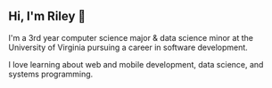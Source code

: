 ## Hi, I'm Riley 👋
I'm a 3rd year computer science major & data science minor at the University of Virginia pursuing a career in software development.

I love learning about web and mobile development, data science, and systems programming.


<!---
nfletcher27/nfletcher27 is a ✨ special ✨ repository because its `README.md` (this file) appears on your GitHub profile.
You can click the Preview link to take a look at your changes.
--->
